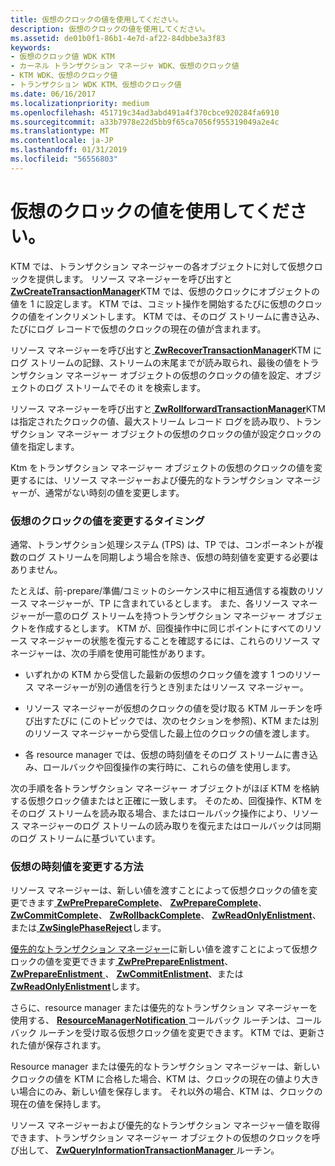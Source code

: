 ```yaml
---
title: 仮想のクロックの値を使用してください。
description: 仮想のクロックの値を使用してください。
ms.assetid: de01b0f1-86b1-4e7d-af22-84dbbe3a3f83
keywords:
- 仮想のクロック値 WDK KTM
- カーネル トランザクション マネージャ WDK、仮想のクロック値
- KTM WDK、仮想のクロック値
- トランザクション WDK KTM、仮想のクロック値
ms.date: 06/16/2017
ms.localizationpriority: medium
ms.openlocfilehash: 451719c34ad3abd491a4f370cbce920284fa6910
ms.sourcegitcommit: a33b7978e22d5bb9f65ca7056f955319049a2e4c
ms.translationtype: MT
ms.contentlocale: ja-JP
ms.lasthandoff: 01/31/2019
ms.locfileid: "56556803"
---
```

# <a name="using-virtual-clock-values"></a>仮想のクロックの値を使用してください。


KTM では、トランザクション マネージャーの各オブジェクトに対して仮想クロックを提供します。 リソース マネージャーを呼び出すと[ **ZwCreateTransactionManager**](https://msdn.microsoft.com/library/windows/hardware/ff566430)KTM では、仮想のクロックにオブジェクトの値を 1 に設定します。 KTM では、コミット操作を開始するたびに仮想のクロックの値をインクリメントします。 KTM では、そのログ ストリームに書き込み、たびにログ レコードで仮想のクロックの現在の値が含まれます。

リソース マネージャーを呼び出すと[ **ZwRecoverTransactionManager**](https://msdn.microsoft.com/library/windows/hardware/ff567079)KTM にログ ストリームの記録、ストリームの末尾までが読み取られ、最後の値をトランザクション マネージャー オブジェクトの仮想のクロックの値を設定、オブジェクトのログ ストリームでその it を検索します。

リソース マネージャーを呼び出すと[ **ZwRollforwardTransactionManager**](https://msdn.microsoft.com/library/windows/hardware/ff567089)KTM は指定されたクロックの値、最大ストリーム レコード ログを読み取り、トランザクション マネージャー オブジェクトの仮想のクロックの値が設定クロックの値を指定します。

Ktm をトランザクション マネージャー オブジェクトの仮想のクロックの値を変更するには、リソース マネージャーおよび優先的なトランザクション マネージャーが、通常がない時刻の値を変更します。

### <a name="when-to-modify-virtual-clock-values"></a>仮想のクロックの値を変更するタイミング

通常、トランザクション処理システム (TPS) は、TP では、コンポーネントが複数のログ ストリームを同期しよう場合を除き、仮想の時刻値を変更する必要はありません。

たとえば、前-prepare/準備/コミットのシーケンス中に相互通信する複数のリソース マネージャーが、TP に含まれているとします。 また、各リソース マネージャーが一意のログ ストリームを持つトランザクション マネージャー オブジェクトを作成するとします。 KTM が、回復操作中に同じポイントにすべてのリソース マネージャーの状態を復元することを確認するには、これらのリソース マネージャーは、次の手順を使用可能性があります。

-   いずれかの KTM から受信した最新の仮想のクロック値を渡す 1 つのリソース マネージャーが別の通信を行うとき別またはリソース マネージャー。

-   リソース マネージャーが仮想のクロックの値を受け取る KTM ルーチンを呼び出すたびに (このトピックでは、次のセクションを参照)、KTM または別のリソース マネージャーから受信した最上位のクロックの値を渡します。

-   各 resource manager では、仮想の時刻値をそのログ ストリームに書き込み、ロールバックや回復操作の実行時に、これらの値を使用します。

次の手順を各トランザクション マネージャー オブジェクトがほぼ KTM を格納する仮想クロック値またはと正確に一致します。 そのため、回復操作、KTM をそのログ ストリームを読み取る場合、またはロールバック操作により、リソース マネージャーのログ ストリームの読み取りを復元またはロールバックは同期のログ ストリームに基づいています。

### <a name="how-to-modify-virtual-clock-values"></a>仮想の時刻値を変更する方法

リソース マネージャーは、新しい値を渡すことによって仮想クロックの値を変更できます[ **ZwPrePrepareComplete**](https://msdn.microsoft.com/library/windows/hardware/ff567040)、 [ **ZwPrepareComplete**](https://msdn.microsoft.com/library/windows/hardware/ff567037)、[ **ZwCommitComplete**](https://msdn.microsoft.com/library/windows/hardware/ff566418)、 [ **ZwRollbackComplete**](https://msdn.microsoft.com/library/windows/hardware/ff567081)、 [ **ZwReadOnlyEnlistment**](https://msdn.microsoft.com/library/windows/hardware/ff567074)、または[ **ZwSinglePhaseReject**](https://msdn.microsoft.com/library/windows/hardware/ff567113)します。

[優先的なトランザクション マネージャー](creating-a-superior-transaction-manager.md)に新しい値を渡すことによって仮想クロックの値を変更できます[ **ZwPrePrepareEnlistment**](https://msdn.microsoft.com/library/windows/hardware/ff567044)、 [ **ZwPrepareEnlistment** ](https://msdn.microsoft.com/library/windows/hardware/ff567039)、 [ **ZwCommitEnlistment**](https://msdn.microsoft.com/library/windows/hardware/ff566419)、または[ **ZwReadOnlyEnlistment**](https://msdn.microsoft.com/library/windows/hardware/ff567074)します。

さらに、resource manager または優先的なトランザクション マネージャーを使用する、 [ **ResourceManagerNotification** ](https://msdn.microsoft.com/library/windows/hardware/ff561077)コールバック ルーチンは、コールバック ルーチンを受け取る仮想クロック値を変更できます。 KTM では、更新された値が保存されます。

Resource manager または優先的なトランザクション マネージャーは、新しいクロックの値を KTM に合格した場合、KTM は、クロックの現在の値より大きい場合にのみ、新しい値を保存します。 それ以外の場合、KTM は、クロックの現在の値を保持します。

リソース マネージャーおよび優先的なトランザクション マネージャー値を取得できます、トランザクション マネージャー オブジェクトの仮想のクロックを呼び出して、 [ **ZwQueryInformationTransactionManager** ](https://msdn.microsoft.com/library/windows/hardware/ff567058)ルーチン。

 

 




